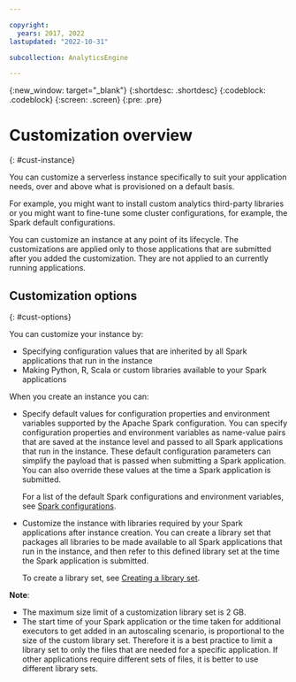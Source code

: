 ```yaml
---

copyright:
  years: 2017, 2022
lastupdated: "2022-10-31"

subcollection: AnalyticsEngine

---
```



{:new_window: target="_blank"}
{:shortdesc: .shortdesc}
{:codeblock: .codeblock}
{:screen: .screen}
{:pre: .pre}

# Customization overview
{: #cust-instance}

You can customize a serverless instance specifically to suit your application needs, over and above what is provisioned on a default basis.

For example, you might want to install custom analytics third-party libraries or you might want to fine-tune some cluster configurations, for example, the Spark default configurations.

You can customize an instance at any point of its lifecycle. The customizations are applied only to those applications that are submitted after you added the customization. They are not applied to an currently running applications.

## Customization options
{: #cust-options}

You can customize your instance by:
-	Specifying configuration values that are inherited by all Spark applications that run in the instance
- Making Python, R, Scala or custom libraries available to your Spark applications

When you create an instance you can:

- Specify default values for configuration properties and environment variables supported by the Apache Spark configuration. You can specify configuration properties and environment variables as name-value pairs that are saved at the instance level and passed to all Spark applications that run in the instance. These default configuration parameters can simplify the payload that is passed when submitting a Spark application. You can also override these values at the time a Spark application is submitted.

    For a list of the default Spark configurations and environment variables, see [Spark configurations](https://spark.apache.org/docs/latest/configuration.html).
- Customize the instance with libraries required by your Spark applications after instance creation. You can create a library set that packages all libraries to be made available to all Spark applications that run in the instance, and then refer to this defined library set at the time the Spark application is submitted.

    To create a library set, see [Creating a library set](/docs/AnalyticsEngine?topic=AnalyticsEngine-create-lib-set).

**Note**:

- The maximum size limit of a customization library set is 2 GB.
- The start time of your Spark application or the time taken for additional executors to get added in an autoscaling scenario, is proportional to the size of the custom library set. Therefore it is a best practice to limit a library set to only the files that are  needed for a specific application. If other applications require different sets of files, it is better to use different library sets.
